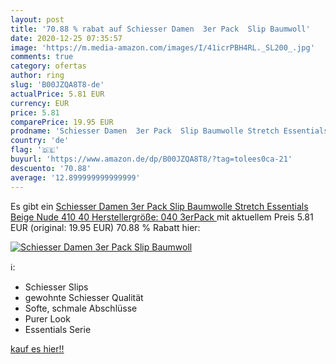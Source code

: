 ```yaml
---
layout: post
title: '70.88 % rabat auf Schiesser Damen  3er Pack  Slip Baumwoll'
date: 2020-12-25 07:35:57
image: 'https://m.media-amazon.com/images/I/41icrPBH4RL._SL200_.jpg'
comments: true
category: ofertas
author: ring
slug: 'B00JZQA8T8-de'
actualPrice: 5.81 EUR
currency: EUR
price: 5.81
comparePrice: 19.95 EUR
prodname: 'Schiesser Damen  3er Pack  Slip Baumwolle Stretch Essentials  Beige  Nude 410   40  Herstellergröße: 040   3erPack '
country: 'de'
flag: '🇩🇪'
buyurl: 'https://www.amazon.de/dp/B00JZQA8T8/?tag=tolees0ca-21'
descuento: '70.88'
average: '12.899999999999999'
---
```


Es gibt ein [Schiesser Damen  3er Pack  Slip Baumwolle Stretch Essentials  Beige  Nude 410   40  Herstellergröße: 040   3erPack ](https://www.amazon.de/dp/B00JZQA8T8/?tag=tolees0ca-21) mit aktuellem Preis 5.81 EUR (original: 19.95 EUR) 70.88 % Rabatt hier:

[![Schiesser Damen  3er Pack  Slip Baumwoll](https://m.media-amazon.com/images/I/41icrPBH4RL._SL200_.jpg)](https://www.amazon.de/dp/B00JZQA8T8/?tag=tolees0ca-21)

ℹ️:

- Schiesser Slips
- gewohnte Schiesser Qualität
- Softe, schmale Abschlüsse
- Purer Look
- Essentials Serie

[kauf es hier!!](https://www.amazon.de/dp/B00JZQA8T8/?tag=tolees0ca-21)
